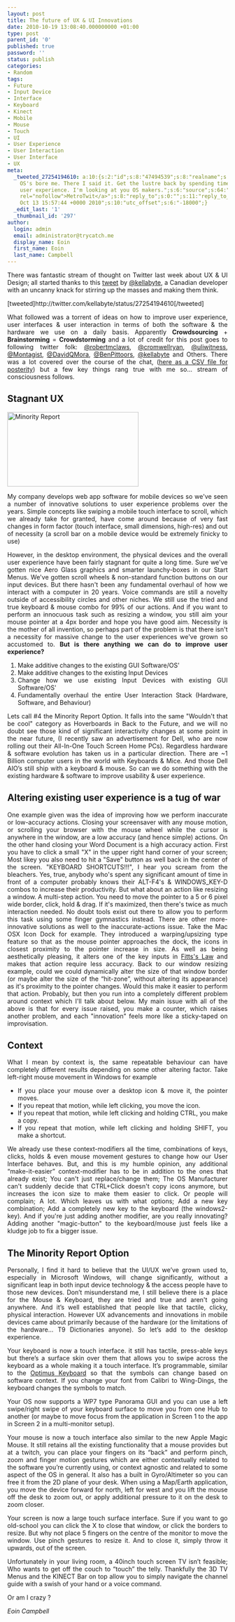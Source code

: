 ```yaml
---
layout: post
title: The future of UX & UI Innovations
date: 2010-10-19 13:08:40.000000000 +01:00
type: post
parent_id: '0'
published: true
password: ''
status: publish
categories:
- Random
tags:
- Future
- Input Device
- Interface
- Keyboard
- Kinect
- Mobile
- Mouse
- Touch
- UI
- User Experience
- User Interaction
- User Interface
- UX
meta:
  _tweeted_27254194610: a:10:{s:2:"id";s:8:"47494539";s:8:"realname";s:5:"Kelly";s:4:"user";s:9:"kellabyte";s:8:"gravatar";s:71:"http://a2.twimg.com/profile_images/1030748790/kell-avatar-08_normal.png";s:4:"text";s:133:"Desktop
    OS's bore me. There I said it. Get the lustre back by spending time innovating
    user experience. I'm looking at you OS makers.";s:6:"source";s:64:"<a href="http://www.metrotwit.com/"
    rel="nofollow">MetroTwit</a>";s:8:"reply_to";s:0:"";s:11:"reply_to_id";s:0:"";s:9:"create_at";s:30:"Wed
    Oct 13 15:57:44 +0000 2010";s:10:"utc_offset";s:6:"-18000";}
  _edit_last: '1'
  _thumbnail_id: '297'
author:
  login: admin
  email: administrator@trycatch.me
  display_name: Eoin
  first_name: Eoin
  last_name: Campbell
---
```

<p style="text-align: justify;">There was fantastic stream of thought on Twitter last week about UX &amp; UI Design; all started thanks to this <a href="http://twitter.com/#!/kellabyte/status/27254194610">tweet</a> by <a href="http://twitter.com/#!/kellabyte">@kellabyte</a>, a Canadian developer with an uncanny knack for stirring up the masses and making them think.</p>
<p style="text-align: justify;">[tweeted]http://twitter.com/kellabyte/status/27254194610[/tweeted]</p>
<p style="text-align: justify;">What followed was a torrent of ideas on how to improve user experience, user interfaces &amp; user interaction in terms of both the software &amp; the hardware we use on a daily basis. Apparently <strong>Crowdsourcing</strong> + <strong>Brainstorming</strong> = <strong>Crowdstorming</strong> and a lot of credit for this post goes to following twitter folk: <a href="http://twitter.com/#!/robertmclaws">@robertmclaws</a>, <a href="http://twitter.com/#!/cromwellryan">@cromwellryan</a>, <a href="http://twitter.com/#!/uliwitness">@uliwitness</a>, <a href="http://twitter.com/#!/Montagist">@Montagist</a>, <a href="http://twitter.com/#!/DavidQMora">@DavidQMora</a>, <a href="http://twitter.com/#!/BenPittoors">@BenPittoors</a>, <a href="http://twitter.com/#!/kellabyte">@kellabyte</a> and Others. There was a lot covered over the course of the chat, (<a rel="attachment wp-att-270" href="http://trycatch.me/the-future-of-ux-ui-innovations/convo/">here as a CSV file for posterity</a>) but a few key things rang true with me so... stream of consciousness follows.</p>
<p><!--more--></p>
<h2 style="text-align: justify;">Stagnant UX</h2>
<p><img class="size-medium wp-image-297" title="Minority Report" src="{{ site.baseurl }}/assets/minorityreport-300x170.jpg" alt="Minority Report" width="300" height="170" /></p>
<p style="text-align: justify;">My company develops web app software for mobile devices so we've seen a number of innovative solutions to user experience problems over the years. Simple concepts like swiping a mobile touch interface to scroll, which we already take for granted, have come around because of very fast changes in form factor (touch interface, small dimensions, high-res) and out of necessity (a scroll bar on a mobile device would be extremely finicky to use)</p>
<p style="text-align: justify;">However, in the desktop environment, the physical devices and the overall user experience have been fairly stagnant for quite a long time. Sure we've gotten nice Aero Glass graphics and smarter launchy-boxes in our Start Menus. We've gotten scroll wheels &amp; non-standard function buttons on our input devices. But there hasn't been any fundamental overhaul of how we interact with a computer in 20 years. Voice commands are still a novelty outside of accessibility circles and other niches. We still use the tried and true keyboard &amp; mouse combo for 99% of our actions. And if you want to perform an innocuous task such as resizing a window, you still aim your mouse pointer at a 4px border and hope you have good aim. Necessity is the mother of all invention, so perhaps part of the problem is that there isn't a necessity for massive change to the user experiences we've grown so accustomed to. <strong>But is there anything we can do to improve user experience?</strong></p>
<ol style="text-align: justify;">
<li>Make additive changes to the existing GUI Software/OS'</li>
<li>Make additive changes to the existing Input Devices</li>
<li>Change how we use existing Input Devices with existing GUI Software/OS'</li>
<li>Fundamentally overhaul the entire User Interaction Stack (Hardware, Software, and Behaviour)</li>
</ol>
<p style="text-align: justify;">Lets call #4 the Minority Report Option. It falls into the same "Wouldn't that be cool" category as Hoverboards in Back to the Future, and we will no doubt see those kind of significant interactivity changes at some point in the near future, (I recently saw an advertisement for Dell, who are now rolling out their All-In-One Touch Screen Home PCs). Regardless hardware &amp; software evolution has taken us in a particular direction. There are ~1 Billion computer users in the world with Keyboards &amp; Mice. And those Dell AIO’s still ship with a keyboard &amp; mouse. So can we do something with the existing hardware &amp; software to improve usability &amp; user experience.</p>
<h2 style="text-align: justify;">Altering existing user experience is a tug of war</h2>
<p style="text-align: justify;">One example given was the idea of improving how we perform inaccurate or low-accuracy actions. Closing your screensaver with any mouse motion, or scrolling your browser with the mouse wheel while the cursor is anywhere in the window, are a low accuracy (and hence simple) actions. On the other hand closing your Word Document is a high accuracy action. First you have to click a small "X" in the upper right hand corner of your screen; Most likey you also need to hit a "Save" button as well back in the center of the screen. "KEYBOARD SHORTCUTS!!!", I hear you scream from the bleachers. Yes, true, anybody who's spent any significant amount of time in front of a computer probably knows their ALT-F4's &amp; WINDOWS_KEY-D combos to increase their productivity. But what about an action like resizing a window. A multi-step action. You need to move the pointer to a 5 or 6 pixel wide border, click, hold &amp; drag. If it's maximized, then there's twice as much interaction needed. No doubt tools exist out there to allow you to perform this task using some finger gymnastics instead. There are other more-innovative solutions as well to the inaccurate-actions issue. Take the Mac OSX Icon Dock for example. They introduced a warping/upsizing type feature so that as the mouse pointer approaches the dock, the icons in closest proximity to the pointer increase in size. As well as being aesthetically pleasing, it alters one of the key inputs in <a href="http://en.wikipedia.org/wiki/Fitts's_law">Fitts's Law</a> and makes that action require less accuracy. Back to our window resizing example, could we could dynamically alter the size of that window border (or maybe alter the size of the “hit-zone”, without altering its appearance) as it's proximity to the pointer changes. Would this make it easier to perform that action. Probably, but then you run into a completely different problem around context which I'll talk about below. My main issue with all of the above is that for every issue raised, you make a counter, which raises another problem, and each "innovation" feels more like a sticky-taped on improvisation.</p>
<h2 style="text-align: justify;">Context</h2>
<p style="text-align: justify;">What I mean by context is, the same repeatable behaviour can have completely different results depending on some other altering factor. Take left-right mouse movement in Windows for example</p>
<ul style="text-align: justify;">
<li>If you place your mouse over a desktop icon &amp; move it, the pointer moves.</li>
<li>If you repeat that motion, while left clicking, you move the icon.</li>
<li>If you repeat that motion, while left clicking and holding CTRL, you make a copy.</li>
<li>If you repeat that motion, while left clicking and holding SHIFT, you make a shortcut.</li>
</ul>
<p style="text-align: justify;">We already use these context-modifiers all the time, combinations of keys, clicks, holds &amp; even mouse movement gestures to change how our User Interface behaves. But, and this is my humble opinion, any additional “make-it-easier” context-modifier has to be in addition to the ones that already exist; You can't just replace/change them; The OS Manufacturer can't suddenly decide that CTRL+Click doesn't copy icons anymore, but increases the icon size to make them easier to click. Or people will complain; A lot. Which leaves us with what options; Add a new key combination; Add a completely new key to the keyboard (the windows2-key). And if you're just adding another modifier, are you really innovating? Adding another "magic-button" to the keyboard/mouse just feels like a kludge job to fix a bigger issue.</p>
<h2 style="text-align: justify;">The Minority Report Option</h2>
<p style="text-align: justify;">Personally, I find it hard to believe that the UI/UX we’ve grown used to, especially in Microsoft Windows, will change significantly, without a significant leap in both input device technology &amp; the access people have to those new devices. Don’t misunderstand me, I still believe there is a place for the Mouse &amp; Keyboard, they are tried and true and aren't going anywhere. And it’s well established that people like that tactile, clicky, physical interaction. However UX advancements and innovations in mobile devices came about primarily because of the hardware (or the limitations of the hardware... T9 Dictionaries anyone). So let’s add to the desktop experience.</p>
<p style="text-align: justify;">Your keyboard is now a touch interface. it still has tactile, press-able keys but there’s a surface skin over them that allows you to swipe across the keyboard as a whole making it a touch interface. It’s programmable, similar to the <a href="http://www.artlebedev.com/everything/optimus/">Optimus Keyboard</a> so that the symbols can change based on software context. If you change your font from Calibri to Wing-Dings, the keyboard changes the symbols to match.</p>
<p style="text-align: justify;">Your OS now supports a WP7 type Panorama GUI and you can use a left swipe/right swipe of your keyboard surface to move you from one Hub to another (or maybe to move focus from the application in Screen 1 to the app in Screen 2 in a multi-monitor setup).</p>
<p style="text-align: justify;">Your mouse is now a touch interface also similar to the new Apple Magic Mouse. It still retains all the existing functionality that a mouse provides but at a twitch, you can place your fingers on its “back” and perform pinch, zoom and finger motion gestures which are either contextually related to the software you’re currently using, or context agnostic and related to some aspect of the OS in general. It also has a built in Gyro/Altimeter so you can free it from the 2D plane of your desk. When using a Map/Earth application, you move the device forward for north, left for west and you lift the mouse off the desk to zoom out, or apply additional pressure to it on the desk to zoom closer.</p>
<p style="text-align: justify;">Your screen is now a large touch surface interface. Sure if you want to go old-school you can click the X to close that window, or click the borders to resize. But why not place 5 fingers on the centre of the monitor to move the window. Use pinch gestures to resize it. And to close it, simply throw it upwards, out of the screen.</p>
<p style="text-align: justify;">Unfortunately in your living room, a 40inch touch screen TV isn’t feasible; Who wants to get off the couch to “touch” the telly. Thankfully the 3D TV Menus and the KINECT Bar on top allow you to simply navigate the channel guide with a swish of your hand or a voice command.</p>
<p style="text-align: justify;">Or am I crazy ?</p>
<p style="text-align: justify;"><em>Eoin Campbell</em></p>